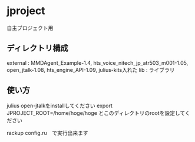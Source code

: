# jproject
自主プロジェクト用

## ディレクトリ構成
external : MMDAgent_Example-1.4, hts_voice_nitech_jp_atr503_m001-1.05, open_jtalk-1.08, hts_engine_API-1.09, julius-kits入れた
lib : ライブラリ

## 使い方
julius open-jtalkをinstallしてください
export JPROJECT_ROOT=/home/hoge/hoge とこのディレクトリのrootを設定してください

rackup config.ru　で実行出来ます
